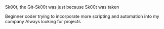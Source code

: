Sk00t, the Git-Sk00t was just because Sk00t was taken

Beginner coder trying to incorporate more scripting and automation into my company
Always looking for projects
